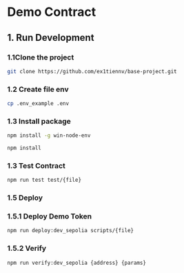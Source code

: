 # Demo Contract

## 1. Run Development

### 1.1Clone the project

```bash
git clone https://github.com/ex1tiennv/base-project.git
```

### 1.2 Create file env

```bash
cp .env_example .env
```

### 1.3 Install package

```bash
npm install -g win-node-env
```

```bash
npm install
```

### 1.3 Test Contract

```bash
npm run test test/{file}
```

### 1.5 Deploy

### 1.5.1 Deploy Demo Token

```bash
npm run deploy:dev_sepolia scripts/{file}
```

### 1.5.2 Verify

```bash
npm run verify:dev_sepolia {address} {params}
```
